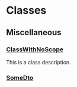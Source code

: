 # Classes
## Miscellaneous

### [ClassWithNoScope](/Miscellaneous/ClassWithNoScope.md)


This is a class description.



### [SomeDto](/Miscellaneous/SomeDto.md)





